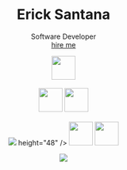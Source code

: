 <!--
**Flexeey/Flexeey** is a ✨ _special_ ✨ repository because its `README.md` (this file) appears on your GitHub profile.

Here are some ideas to get you started:

- 🔭 I’m currently working on ...
- 🌱 I’m currently learning ...
- 👯 I’m looking to collaborate on ...
- 🤔 I’m looking for help with ...
- 💬 Ask me about ...
- 📫 How to reach me: ...
- 😄 Pronouns: ...
- ⚡ Fun fact: ...
-->
<h1 align="center">Erick Santana</h1>
<p align="center">Software Developer
<br><a href="mailto:ericksantana.contact@gmail.com" align="center">hire me</a></p>
<p align="center">
  <img src="https://img.icons8.com/external-tal-revivo-shadow-tal-revivo/96/000000/external-lua-is-a-lightweight-multi-paradigm-programming-language-logo-shadow-tal-revivo.png" height="48" />
  <br><br>
  <img src="https://cdn.jsdelivr.net/gh/devicons/devicon/icons/mysql/mysql-original.svg" height="48" />
  <img src="https://img.icons8.com/color/48/000000/spring-logo.png" height="48" />
  <br><br>
  <img src="https://img.icons8.com/color/480/000000/visual-studio-code-2019.png"/> height="48" />
  <img src="https://img.icons8.com/color/48/000000/brave-web-browser.png" height="48" />
  <img src="https://img.icons8.com/color/48/000000/windows-10.png" height="48" />
</p>


<p align="center">
  <img src="https://github-readme-stats.vercel.app/api?username=Flexeey&theme=radical&count_private=true"/>
</p>
